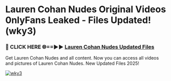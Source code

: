# Lauren Cohan Nudes Original Videos 0nlyFans Leaked - Files Updated! (wky3)

<h3>🔴 CLICK HERE 🌐==►► <a href="https://tinyurl.com/5h6xmrr3" rel="nofollow">Lauren Cohan Nudes Updated Files</a></h3>

Get Lauren Cohan Nudes and all content. Now you can access all videos and pictures of Lauren Cohan Nudes. New Updated Files 2025!

[![wky3](https://i.imgur.com/KVD873Z.gif)](https://tinyurl.com/5h6xmrr3)
